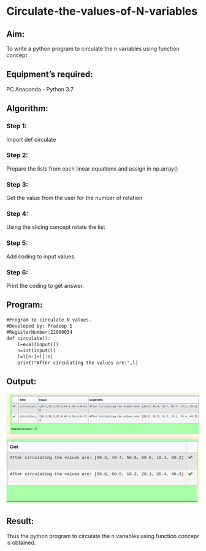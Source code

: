 # Circulate-the-values-of-N-variables
## Aim:
To write a python program to circulate the n variables using function concept
## Equipment’s required:
PC
Anaconda - Python 3.7
## Algorithm: 
### Step 1: 
Import def circulate
### Step 2: 
Prepare the lists from each linear equations and assign in np.array()
### Step 3: 
Get the value from the user for the number of rotation
### Step 4: 
Using the slicing concept rotate the list

### Step 5: 
Add coding to input values
### Step 6: 
Print the coding to get answer.
## Program:
```
#Program to circulate N values.
#Developed by: Pradeep S
#RegisterNumber:22009034
def circulate():
    l=eval(input())
    n=int(input())
    l=l[n:]+l[:n]
    print("After circulating the values are:",l)
```

## Output:
![output](/exp.png)
![output](/got.png)
## Result:
Thus the python program to circulate the n variables using function concepr is obtained.